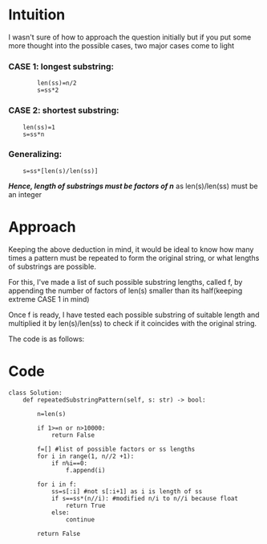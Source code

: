 # Intuition
I wasn't sure of how to approach the question initially but if you put some more thought into the possible cases, two major cases come to light

### CASE 1: longest substring: 
            len(ss)=n/2
            s=ss*2
### CASE 2: shortest substring: 
        len(ss)=1
        s=ss*n

### Generalizing:
        s=ss*[len(s)/len(ss)]
    
        
***Hence, length of substrings must be factors of n*** as len(s)/len(ss) must be an integer


# Approach
Keeping the above deduction in mind, it would be ideal to know how many times a pattern must be repeated to form the original string, or what lengths of substrings are possible. 

For this, I've made a list of such possible substring lengths, called f, by appending the number of factors of len(s) smaller than its half(keeping extreme CASE 1 in mind)

Once f is ready, I have tested each possible substring of suitable length and multiplied it by len(s)/len(ss) to check if it coincides with the original string.



The code is as follows:


# Code
```
class Solution:
    def repeatedSubstringPattern(self, s: str) -> bool:

        n=len(s)

        if 1>=n or n>10000:
            return False
        
        f=[] #list of possible factors or ss lengths
        for i in range(1, n//2 +1):
            if n%i==0:
                f.append(i)

        for i in f:
            ss=s[:i] #not s[:i+1] as i is length of ss
            if s==ss*(n//i): #modified n/i to n//i because float
                return True
            else:
                continue

        return False


        
```
